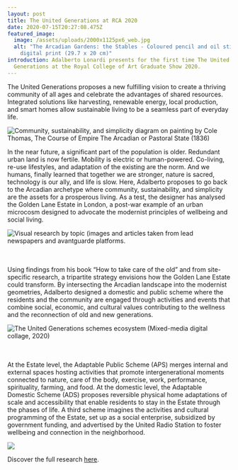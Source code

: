 ```yaml
---
layout: post
title: The United Generations at RCA 2020
date: 2020-07-15T20:27:08.475Z
featured_image:
  image: /assets/uploads/2000x1125px6_web.jpg
  alt: "The Arcadian Gardens: the Stables - Coloured pencil and oil stick on
    digital print (29.7 x 20 cm)"
introduction: Adalberto Lonardi presents for the first time The United
  Generations at the Royal College of Art Graduate Show 2020.
---
```

The United Generations proposes a new fulfilling vision to create a thriving community of all ages and celebrate the advantages of shared resources. Integrated solutions like harvesting, renewable energy, local production, and smart homes allow sustainable living to be a seamless part of everyday life.

![Community, sustainability, and simplicity diagram on painting by Cole Thomas, The Course of Empire The Arcadian or Pastoral State (1836)](/assets/uploads/arcadiaintro.jpg "Community, sustainability, and simplicity diagram on painting by Cole Thomas, The Course of Empire The Arcadian or Pastoral State (1836)")



In the near future, a significant part of the population is older. Redundant urban land is now fertile. Mobility is electric or human-powered. Co-living, re-use lifestyles, and adaptation of the existing are the norm. And we humans, finally learned that together we are stronger, nature is sacred, technology is our ally, and life is slow. Here, Adalberto proposes to go back to the Arcadian archetype where community, sustainability, and simplicity are the assets for a prosperous living. As a test, the designer has analysed the Golden Lane Estate in London, a post-war example of an urban microcosm designed to advocate the modernist principles of wellbeing and social living.

![Visual research by topic (images and articles taken from lead newspapers and avantguarde platforms.](/assets/uploads/research1.jpg "Visual research by topic (images and articles taken from lead newspapers and avantguarde platforms.")

\
\
Using findings from his book “How to take care of the old” and from site-specific research, a tripartite strategy envisions how the Golden Lane Estate could transform. By intersecting the Arcadian landscape into the modernist geometries, Adalberto designed a domestic and public scheme where the residents and the community are engaged through activities and events that combine social, economic, and cultural values contributing to the wellness and the reconnection of old and new generations.

![The United Generations schemes ecosystem (Mixed-media digital collage, 2020)](/assets/uploads/the-united-generations_2020-diagrams3.jpg "The United Generations schemes ecosystem (Mixed-media digital collage, 2020)")

\
\
At the Estate level, the Adaptable Public Scheme (APS) merges internal and external spaces hosting activities that promote intergenerational moments connected to nature, care of the body, exercise, work, performance, spirituality, farming, and food. At the domestic level, the Adaptable Domestic Scheme (ADS) proposes reversible physical home adaptations of scale and accessibility that enable residents to stay in the Estate through the phases of life. A third scheme imagines the activities and cultural programming of the Estate, set up as a social enterprise, subsidized by government funding, and advertised by the United Radio Station to foster wellbeing and connection in the neighborhood.

![](/assets/uploads/5effa7aab9875c4cff04d8d6-50602-resize-1920-2560.jpeg)

Discover the full research [here](https://www.theunitedgenerations.com/research).